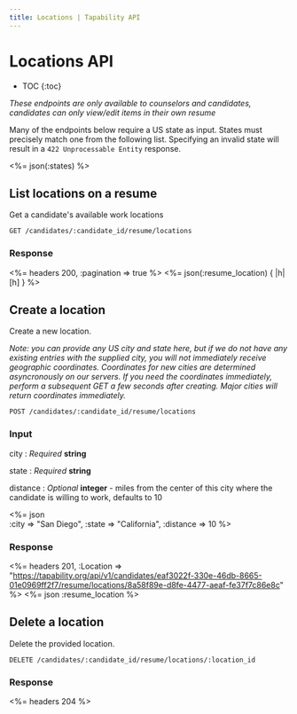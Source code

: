 ```yaml
---
title: Locations | Tapability API
---
```


# Locations API

* TOC
{:toc}

_These endpoints are only available to counselors and candidates, candidates can only view/edit items in their own resume_

Many of the endpoints below require a US state as input. States must precisely match one from the following list. Specifying an invalid state will result in a `422 Unprocessable Entity` response.

<%= json(:states) %>

## List locations on a resume

Get a candidate's available work locations

    GET /candidates/:candidate_id/resume/locations

### Response

<%= headers 200, :pagination => true %>
<%= json(:resume_location) { |h| [h] } %>

## Create a location

Create a new location.

_Note: you can provide any US city and state here, but if we do not have any existing entries with the supplied city, you will not immediately receive geographic coordinates. Coordinates for new cities are determined asyncronously on our servers. If you need the coordinates immediately, perform a subsequent GET a few seconds after creating. Major cities will return coordinates immediately._

    POST /candidates/:candidate_id/resume/locations

### Input

city
: _Required_ **string**

state
: _Required_ **string**

distance
: _Optional_ **integer** - miles from the center of this city where the candidate is willing to work, defaults to 10

<%= json \
    :city     => "San Diego",
    :state    => "California",
    :distance => 10
%>

### Response

<%= headers 201, :Location => "https://tapability.org/api/v1/candidates/eaf3022f-330e-46db-8665-01e0969ff2f7/resume/locations/8a58f89e-d8fe-4477-aeaf-fe37f7c86e8c" %>
<%= json :resume_location %>

## Delete a location

Delete the provided location.

    DELETE /candidates/:candidate_id/resume/locations/:location_id

### Response

<%= headers 204 %>
